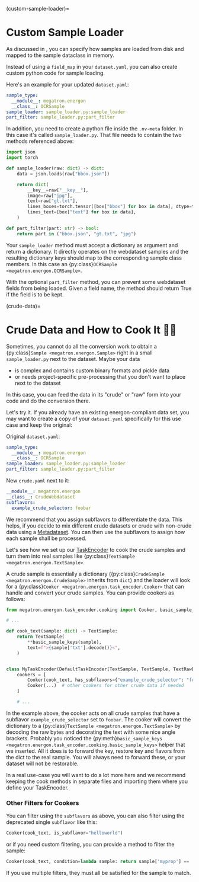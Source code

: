 <!--- Copyright (c) 2024, NVIDIA CORPORATION.
SPDX-License-Identifier: BSD-3-Clause -->

(custom-sample-loader)=
# Custom Sample Loader

As discussed in [](data_on_disk), you can specify how samples are loaded from disk and mapped to
the sample dataclass in memory.

Instead of using a `field_map` in your `dataset.yaml`, you can also create custom python code for sample loading.

Here's an example for your updated `dataset.yaml`:
```yaml
sample_type:
  __module__: megatron.energon
  __class__: OCRSample
sample_loader: sample_loader.py:sample_loader
part_filter: sample_loader.py:part_filter
```

In addition, you need to create a python file inside the `.nv-meta` folder. In this case it's
called `sample_loader.py`.
That file needs to contain the two methods referenced above:

```python
import json
import torch

def sample_loader(raw: dict) -> dict:
    data = json.loads(raw["bbox.json"])

    return dict(
        __key__=raw["__key__"],
        image=raw["jpg"],
        text=raw["gt.txt"],
        lines_boxes=torch.tensor([box["bbox"] for box in data], dtype=torch.int64),
        lines_text=[box["text"] for box in data],
    )

def part_filter(part: str) -> bool:
    return part in ("bbox.json", "gt.txt", "jpg")
```

Your `sample_loader` method must accept a dictionary as argument and return a dictionary. It directly operates on 
the webdataset samples and the resulting dictionary keys should map to the corresponding sample class members.
In this case an {py:class}`OCRSample <megatron.energon.OCRSample>`.

With the optional `part_filter` method, you can prevent some webdataset fields from being loaded.
Given a field name, the method should return True if the field is to be kept.

(crude-data)=
# Crude Data and How to Cook It 👨‍🍳

Sometimes, you cannot do all the conversion work to obtain a {py:class}`Sample <megatron.energon.Sample>` right in a small `sample_loader.py` next to the dataset.
Maybe your data

- is complex and contains custom binary formats and pickle data
- or needs project-specific pre-processing that you don't want to place next to the dataset

In this case, you can feed the data in its "crude" or "raw" form into your code and do the conversion there. 

Let's try it. If you already have an existing energon-compliant data set, you may want to create a copy of your `dataset.yaml` specifically for this use case and keep the original:

Original `dataset.yaml`:
```yaml
sample_type:
  __module__: megatron.energon
  __class__: OCRSample
sample_loader: sample_loader.py:sample_loader
part_filter: sample_loader.py:part_filter
```

New `crude.yaml` next to it:
```yaml
__module__: megatron.energon
__class__: CrudeWebdataset
subflavors:
  example_crude_selector: foobar
```

We recommend that you assign subflavors to differentiate the data.
This helps, if you decide to mix different crude datasets or crude with non-crude data using a [Metadataset](metadatasets.md).
You can then use the subflavors to assign how each sample shall be processed.

Let's see how we set up our [TaskEncoder](task_encoders.md) to cook the crude samples and turn them into real samples like {py:class}`TextSample <megatron.energon.TextSample>`.

A crude sample is essentially a dictionary ({py:class}`CrudeSample <megatron.energon.CrudeSample>` inherits from `dict`) and the loader will look for a {py:class}`Cooker <megatron.energon.task_encoder.Cooker>` that can handle and convert your crude samples.
You can provide cookers as follows:

```python
from megatron.energon.task_encoder.cooking import Cooker, basic_sample_keys

# ...

def cook_text(sample: dict) -> TextSample:
    return TextSample(
        **basic_sample_keys(sample),
        text=f">{sample['txt'].decode()}<",
    )


class MyTaskEncoder(DefaultTaskEncoder[TextSample, TextSample, TextRawBatch, TextBatch]):
    cookers = [
        Cooker(cook_text, has_subflavors={"example_crude_selector": "foobar"}),
        Cooker(...)  # other cookers for other crude data if needed
    ]

    # ...
```

In the example above, the cooker acts on all crude samples that have a subflavor `example_crude_selector` set to `foobar`.
The cooker will convert the dictionary to a {py:class}`TextSample <megatron.energon.TextSample>` by decoding the raw bytes and decorating the text with some nice angle brackets.
Probably you noticed the {py:meth}`basic_sample_keys <megatron.energon.task_encoder.cooking.basic_sample_keys>` helper that we inserted. All it does is to forward the key, restore key and flavors from the dict to the real sample. You will always need to forward these, or your dataset will not be restorable.

In a real use-case you will want to do a lot more here and we recommend keeping the cook methods in separate files and importing them where you define your TaskEncoder.

### Other Filters for Cookers

You can filter using the `subflavors` as above, you can also filter using the deprecated single `subflavor` like this:

```python
Cooker(cook_text, is_subflavor="helloworld")
```

or if you need custom filtering, you can provide a method to filter the sample:

```python
Cooker(cook_text, condition=lambda sample: return sample['myprop'] == 'yes_thats_it')
```

If you use multiple filters, they must all be satisfied for the sample to match.
